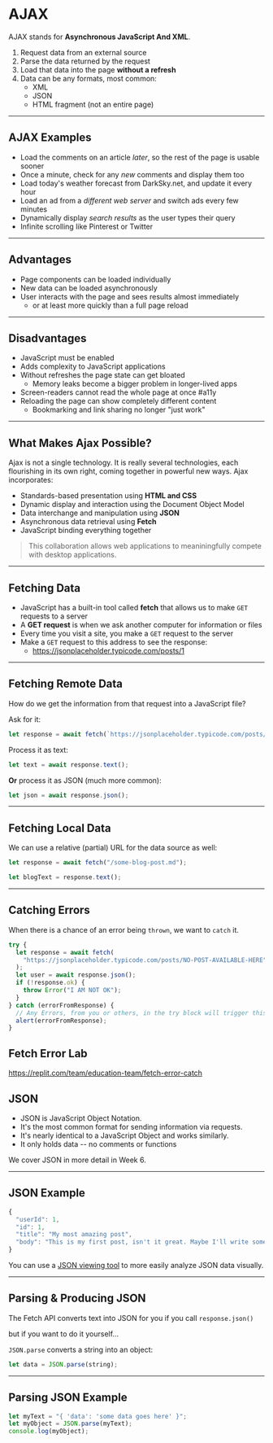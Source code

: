 # AJAX

AJAX stands for **Asynchronous JavaScript And XML**.

1. Request data from an external source
2. Parse the data returned by the request
3. Load that data into the page **without a refresh**
4. Data can be any formats, most common:
   - XML
   - JSON
   - HTML fragment (not an entire page)

---

## AJAX Examples

- Load the comments on an article _later_, so the rest of the page is usable sooner
- Once a minute, check for any _new_ comments and display them too
- Load today's weather forecast from DarkSky.net, and update it every hour
- Load an ad from a _different web server_ and switch ads every few minutes
- Dynamically display _search results_ as the user types their query
- Infinite scrolling like Pinterest or Twitter

---

## Advantages

- Page components can be loaded individually
- New data can be loaded asynchronously
- User interacts with the page and sees results almost immediately
  - or at least more quickly than a full page reload

---

## Disadvantages

- JavaScript must be enabled
- Adds complexity to JavaScript applications
- Without refreshes the page state can get bloated
  - Memory leaks become a bigger problem in longer-lived apps
- Screen-readers cannot read the whole page at once #a11y
- Reloading the page can show completely different content
  - Bookmarking and link sharing no longer "just work"

---

## What Makes Ajax Possible?

Ajax is not a single technology. It is really several technologies, each flourishing in its own right, coming together in powerful new ways. Ajax incorporates:

- Standards-based presentation using **HTML and CSS**
- Dynamic display and interaction using the Document Object Model
- Data interchange and manipulation using **JSON**
- Asynchronous data retrieval using **Fetch**
- JavaScript binding everything together

> This collaboration allows web applications to meaniningfully compete with desktop applications.

---

## Fetching Data

- JavaScript has a built-in tool called **fetch** that allows us to make `GET` requests to a server
- A **GET request** is when we ask another computer for information or files
- Every time you visit a site, you make a `GET` request to the server
- Make a `GET` request to this address to see the response:
  - <https://jsonplaceholder.typicode.com/posts/1>

---

## Fetching Remote Data

How do we get the information from that request into a JavaScript file?

Ask for it:

```js
let response = await fetch(`https://jsonplaceholder.typicode.com/posts/1`);
```

Process it as text:

```js
let text = await response.text();
```

**Or** process it as JSON (much more common):

```js
let json = await response.json();
```

---

## Fetching Local Data

We can use a relative (partial) URL for the data source as well:

```js
let response = await fetch("/some-blog-post.md");

let blogText = response.text();
```

---

## Catching Errors

When there is a chance of an error being `thrown`, we want to `catch` it.

```js
try {
  let response = await fetch(
    "https://jsonplaceholder.typicode.com/posts/NO-POST-AVAILABLE-HERE"
  );
  let user = await response.json();
  if (!response.ok) {
    throw Error("I AM NOT OK");
  }
} catch (errorFromResponse) {
  // Any Errors, from you or others, in the try block will trigger this catch block
  alert(errorFromResponse);
}
```

## Fetch Error Lab

<https://replit.com/team/education-team/fetch-error-catch>

## JSON

- JSON is JavaScript Object Notation.
- It's the most common format for sending information via requests.
- It's nearly identical to a JavaScript Object and works similarly.
- It only holds data -- no comments or functions

We cover JSON in more detail in Week 6.

---

## JSON Example

```js
{
  "userId": 1,
  "id": 1,
  "title": "My most amazing post",
  "body": "This is my first post, isn't it great. Maybe I'll write some more."
}
```

You can use a [JSON viewing tool](http://jsonviewer.stack.hu) to more easily analyze JSON data visually.

---

## Parsing & Producing JSON

The Fetch API converts text into JSON for you if you call `response.json()`

but if you want to do it yourself...

`JSON.parse` converts a string into an object:

```javascript
let data = JSON.parse(string);
```

---

## Parsing JSON Example

```js
let myText = "{ 'data': 'some data goes here' }";
let myObject = JSON.parse(myText);
console.log(myObject);
```
